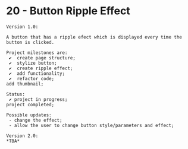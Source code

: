# 20 - Button Ripple Effect

    Version 1.0:

    A button that has a ripple efect which is displayed every time the button is clicked.

    Project milestones are:
     ✔  create page structure;
     ✔  stylize button;
     ✔  create ripple effect;
     ✔  add functionality;
     ✔  refactor code;
    add thumbnail;

    Status:
     ✔ project in progress;
    project completed;

    Possible updates:
     - change the effect;
     - allow the user to change button style/parameters and effect;

    Version 2.0:
    *TBA*
